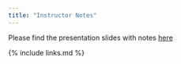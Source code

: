 ```yaml
---
title: "Instructor Notes"
---
```

Please find the presentation slides with notes [here](/files/module-dmp-dm-practice_with-notes.pdf)

{% include links.md %}
